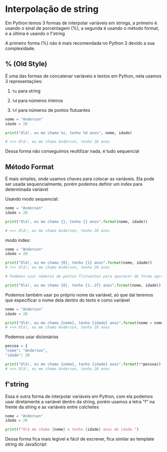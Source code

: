 # **Interpolação de string**

Em Python temos 3 formas de interpolar variáveis em strings, a primeiro é usando o sinal de porcentagem (%), a segunda é usando o método format, e a última é usando o f'string

A primeiro forma (%) não é mais recomendada no Python 3 devido a sua complexidade.

## **%** (Old Style)

É uma das formas de concatenar variáveis e textos em Python, nela usamos 3 representações:

1. `%s` para string

2. `%d` para números inteiros

3. `%f` para números de pontos flutuantes

```py
nome = "Anderson"
idade = 20

print("Olá!, eu me chamo %s, tenho %d anos", nome, idade)

# >>> Olá!, eu me chamo Anderson, tenho 20 anos
```

Dessa forma não conseguimos reultilizar nada, é tudo sequencial

## Método Format

É mais simples, onde usamos chaves para colocar as variáveis. Ela pode ser usada sequencialmente, porém podemos definir um index para determinada variável

Usando modo sequencial:

```py
nome = "Anderson"
idade = 20

print("Olá!, eu me chamo {}, tenho {} anos".format(nome, idade))

# >>> Olá!, eu me chamo Anderson, tenho 20 anos
```

modo index:

```py
nome = "Anderson"
idade = 20

print("Olá!, eu me chamo {0}, tenho {1} anos".format(nome, idade))
# >>> Olá!, eu me chamo Anderson, tenho 20 anos

# Podemos usar números de pontos flutuantes para aparecer de forma agradável ao usuário

print("Olá!, eu me chamo {0}, tenho {1:.2f} anos".format(nome, idade))
```

Podemos também usar po próprio nome da variável, só que daí teremos que especificar o nome dela dentro do texto e como variável

```py
nome = "Anderson"
idade = 20

print("Olá!, eu me chamo {nome}, tenho {idade} anos".format(nome = nome, idade = idade))
# >>> Olá!, eu me chamo Anderson, tenho 20 anos
```

Podemos usar dicionários

```py
pessoa = {
"nome": "Anderson",
"idade": 20

print("Olá!, eu me chamo {nome}, tenho {idade} anos".format(**pessoa))
# >>> Olá!, eu me chamo Anderson, tenho 20 anos
```

## f'string

Essa é outra forma de interpolar variáveis em Python, com ela podemos usar diretamente a variável dentro da string, porém usamos a letra "f" na frente da string e as variáveis entre colchetes

```py
nome = "Anderson"
idade = 20

print(f"Olá me chamo {nome} e tenho {idade} anos de idade.")
```

Dessa forma fica mais legível e fácil de escrever, fica similar ao template string do JavaScript